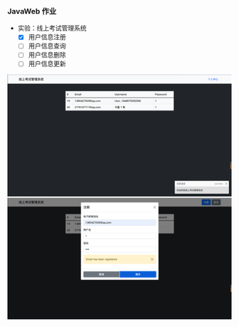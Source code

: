 ### JavaWeb 作业

- 实验：线上考试管理系统
    - [x] 用户信息注册
    - [ ] 用户信息查询
    - [ ] 用户信息删除
    - [ ] 用户信息更新

![主页](Online%20Exam%20Management%20System/screenshot/1.png)
![注册](Online%20Exam%20Management%20System/screenshot/2.png)